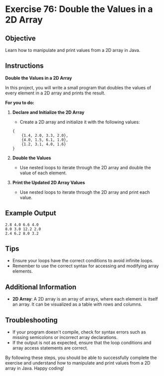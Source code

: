 # Exercise 76: Double the Values in a 2D Array

## Objective
Learn how to manipulate and print values from a 2D array in Java.

## Instructions

**Double the Values in a 2D Array**

In this project, you will write a small program that doubles the values of every element in a 2D array and prints the result.

**For you to do:**

1. **Declare and Initialize the 2D Array**
    - Create a 2D array and initialize it with the following values:
    ```
    {
        {1.4, 2.0, 3.3, 2.0},
        {4.0, 1.5, 6.1, 1.0},
        {1.2, 3.1, 4.0, 1.6}
    }
    ```

2. **Double the Values**
    - Use nested loops to iterate through the 2D array and double the value of each element.

3. **Print the Updated 2D Array Values**
    - Use nested loops to iterate through the 2D array and print each value.

## Example Output
```
2.8 4.0 6.6 4.0
8.0 3.0 12.2 2.0
2.4 6.2 8.0 3.2
```

## Tips
- Ensure your loops have the correct conditions to avoid infinite loops.
- Remember to use the correct syntax for accessing and modifying array elements.

## Additional Information
- **2D Array**: A 2D array is an array of arrays, where each element is itself an array. It can be visualized as a table with rows and columns.

## Troubleshooting
- If your program doesn't compile, check for syntax errors such as missing semicolons or incorrect array declarations.
- If the output is not as expected, ensure that the loop conditions and array access statements are correct.

By following these steps, you should be able to successfully complete the exercise and understand how to manipulate and print values from a 2D array in Java. Happy coding!
